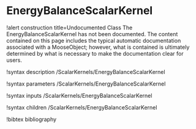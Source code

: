 <!-- MOOSE Documentation Stub: Remove this when content is added. -->

# EnergyBalanceScalarKernel

!alert construction title=Undocumented Class
The EnergyBalanceScalarKernel has not been documented. The content contained on this page includes the
typical automatic documentation associated with a MooseObject; however, what is contained is
ultimately determined by what is necessary to make the documentation clear for users.

!syntax description /ScalarKernels/EnergyBalanceScalarKernel

!syntax parameters /ScalarKernels/EnergyBalanceScalarKernel

!syntax inputs /ScalarKernels/EnergyBalanceScalarKernel

!syntax children /ScalarKernels/EnergyBalanceScalarKernel

!bibtex bibliography
